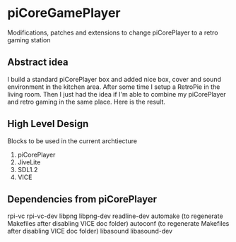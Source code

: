 # piCoreGamePlayer
Modifications, patches and extensions to change piCorePlayer to a retro gaming station

## Abstract idea
I build a standard piCorePlayer box and added nice box, cover and sound environment in the kitchen area. After some time I setup a RetroPie in the living room. Then I just had the idea if I'm able to combine my piCorePlayer and retro gaming in the same place. Here is the result.

## High Level Design
Blocks to be used in the current archtiecture
1) piCorePlayer
2) JiveLite
3) SDL1.2
4) VICE

## Dependencies from piCorePlayer
rpi-vc
rpi-vc-dev
libpng
libpng-dev
readline-dev
automake (to regenerate Makefiles after disabling VICE doc folder)
autoconf (to regenerate Makefiles after disabling VICE doc folder)
libasound
libasound-dev

## 
